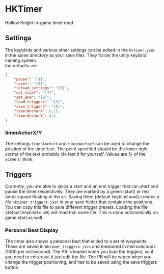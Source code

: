 # HKTimer
Hollow Knight in-game timer mod

## Settings
The keybinds and various other settings can be edited in the `hktimer.json` in the same directory as your save files. They follow the unity keybind naming system.  
the defaults are
```json
{
    "pause": "[1]",
    "reset": "[0]",
    "reload_settings": "[5]",
    "set_start": "[7]",
    "set_end": "[8]",
    "load_triggers": "[9]",
    "save_triggers": "[6]",
    "timerAnchorX": 0.15,
    "timerAnchorY": 0.1
}
```
### timerAchorX/Y
The settings `timerAnchorX` and `timerAnchorY` can be used to change the position of the timer text.
The point specified should be the lower right corner of the text probably idk test it for yourself.
Values are % of the screen I think.

## Triggers
Currently, you are able to place a start and an end trigger that can start and pause the timer respectively.
They are marked by a green (start) or red (end) square floating in the air. Saving them (default keybind `num6`)
creates a file `hktimer_triggers.json` in your save folder that contains the positions.
You can copy this file to save different trigger presets.
Loading the file (default keybind `num9`) will read that same file. This is done automatically on game start as well

### Personal Best Display
The timer also shows a personal best that is tied to a set of waypoints.
These are saved in `hktimer_triggers.json` and measured in microseconds (1000 per millisecond).
The PB is loaded when you load the triggers, so if you need to edit/reset it just edit the file.
The PB will be wiped when you change the trigger positioning, and has to be saved using the save triggers button.